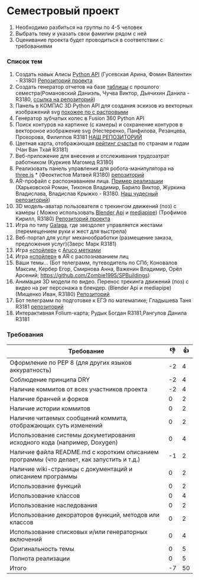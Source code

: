 # Семестровый проект

1. Необходимо разбиться на группы по 4-5 человек
2. Выбрать тему и указать свои фамилии рядом с ней
3. Оценивание проекта будет проводиться в соответствии с требованиями

### Список тем
1. Создать навык Алисы [Python API](https://yandex.ru/dev/dialogs/alice/doc/quickstart-python.html) (Гусевская Арина, Фомин Валентин - R3180) [Репозиторий проекта](https://github.com/GusyLebedy/term-project)
2. Создать генератор отчетов на базе [таблицы](https://docs.google.com/spreadsheets/d/1Ihgj00Kplp9a1FfOWidmWuYk-V4e5maF3qH72sozJ0g/edit?usp=sharing) с прошлого семестра(Романовский Даниэль, Чучва Виктор, Дьячихин Данила - R3180, [ссылка на репозиторий](https://github.com/Duduoser-s-doom))
3. Панель в КОМПАС 3D Python API для создания эскизов из векторных изображений svg [похожее по с растровыми](https://www.youtube.com/watch?v=a-bPY6oCj48)
4. Генератор зубчатых колес в Fusion 360 Python API
5. Поиск контуров на картинке (с камеры) и сохранение контуров в вектороное изображение svg (Нестеренко, Панфилова, Резанцева, Прохорова, Филиппов R3181 [НАШ РЕПОЗИТОРИЙ](https://github.com/nem1sha/term-project)
6. Цветная карта, отображающая [рейтинг счастья](https://www.kaggle.com/unsdsn/world-happiness?select=2019.csv) по странам и годам (Чан Ван Тхай R3181)
7. Веб-приложение для внесения и отслеживания трудозатрат работником (Куркиев Магомед R3180)
8. Реализовать панель управления для робота-манипулятора на [three.js](https://threejs.org/examples/#webgl_loader_collada_kinematics) * (Феоктистов Матвей R3180) [репозиторий](https://github.com/MatveyFeok/project) 
9. AR-профайл с распознаванием лица. [Пример реализации](https://www.youtube.com/watch?v=yIImVW9m2lY) (Харьковской Роман, Тихонов Владимир, Барило Виктор, Журкина Владислава, Владислав Крыжко - R3180. [Наш чудесный репозиторий](https://github.com/rrrrrroman/term_project))
10. 3D модель-аватар пользователя с трекингом движений (поз) с камеры ( Можно использовать [Blender Api](https://docs.blender.org/api/current/index.html) и [mediapipe](https://google.github.io/mediapipe/)) (Трофимов Кирилл, R3180) [Репозиторий проекта](https://github.com/belousgm/term-project)
11. Игра по типу [Galaga](https://ru.wikipedia.org/wiki/Galaga), где звездолет управляется жестами (перемещением руки и жест для выстрела) 
12. Веб-портал для услуг механообработки (размещение заказа, предложения услуг)(Зверс Марк R3181)
13. Игра [«спойлер»](https://www.mosigra.ru/spoiler/rules/) с [Aruco метками](https://docs.opencv.org/3.4/d5/dae/tutorial_aruco_detection.html)
14. Игра [«спойлер»](https://www.mosigra.ru/spoiler/rules/) в AR с распознаванием лиц
15. Ваши темы... (Бот телеграмм, путеводитель по СПб; Коновалов Максим, Кербер Егор, Смирнова Анна, Важенин Владимир, Орёл Арсений; https://github.com/Zombie1995/SPBuildings)
16. Анимация 3D модели по видео. Перенос трекинга движений (поз) с видео на риг персонажа в блендер. (Blender Api и mediapipe) (Мищенко Иван, R3180) [Репозиторий](https://github.com/ivanxoxol/Blender-anim-plugin)
17. Бот телеграмм по подготовке к ЕГЭ по математике; Гладышева Таня R3181 [репозиторий](https://github.com/TanaKK13/project)
18. Интерактивная Folium-карта; Рудык Богдан R3181,Рангулов Данила R3181
### Требования
| Требование | :-1: | :+1: |
|------------|------|------|
|Оформление по PEP 8 (для других языков аккуратность)| -2 |4|
|Соблюдение принципа DRY|-2|4|
|Наличие коммитов от всех участников проекта| -2 |4|
|Наличие бранчей и форков|0|2|
|Наличие истории коммитов|0|2|
|Наличие читаемых сообщений коммита, отображающих суть изменений|0|2|
|Использование системы докуметирования исходного кода (например, Doxygen)|0|4|
|Наличие файла README.md с коротким описанием программы (что делает, как запустить и т.д.)|-1|2|
|Наличие wiki-страницы с документаций и описанием программы|0|2|
|Использование функций|0|2|
|Использование классов|0|4|
|Использование наследования|0|2|
|Использование декораторов функций, методов или классов|0|2|
|Использование списковых и/или генераторных включений|0|4|
|Оригинальность темы|0|5|
|Полнота реализации|0|5|
Итого|-7|50
